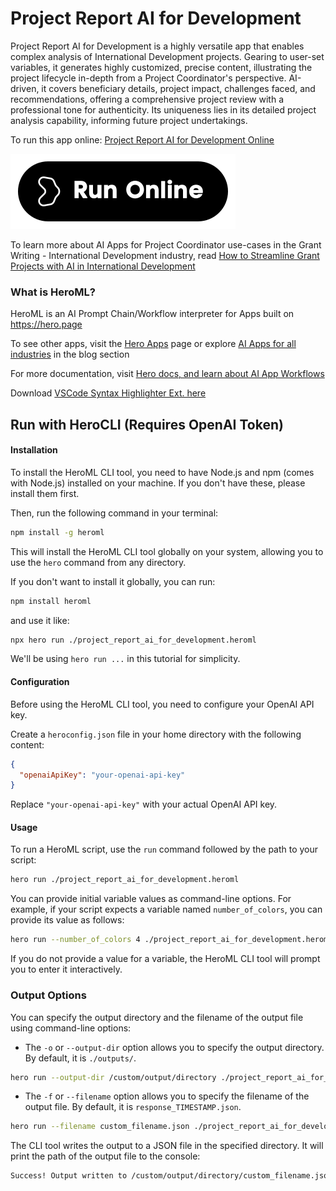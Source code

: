 # Project Report AI for Development

Project Report AI for Development is a highly versatile app that enables complex analysis of International Development projects. Gearing to user-set variables, it generates highly customized, precise content, illustrating the project lifecycle in-depth from a Project Coordinator's perspective. AI-driven, it covers beneficiary details, project impact, challenges faced, and recommendations, offering a comprehensive project review with a professional tone for authenticity. Its uniqueness lies in its detailed project analysis capability, informing future project undertakings.

To run this app online: [Project Report AI for Development Online](https://hero.page/app/project-report-ai-for-development-comprehensive-ai-project-analysis/VjSvVwqKQMG9Y4bNBpun)

[![Run Project Report AI for Development Online](/assets/run.svg)](https://hero.page/app/project-report-ai-for-development-comprehensive-ai-project-analysis/VjSvVwqKQMG9Y4bNBpun)

To learn more about AI Apps for Project Coordinator use-cases in the Grant Writing - International Development industry, read [How to Streamline Grant Projects with AI in International Development](https://hero.page/blog/ai/grant-writing-international-development/how-to-streamline-grant-projects-with-ai-in-international-development/170922)

### What is HeroML?
HeroML is an AI Prompt Chain/Workflow interpreter for Apps built on https://hero.page 

To see other apps, visit the [Hero Apps](https://hero.page/apps) page or explore [AI Apps for all industries](https://hero.page/blog) in the blog section

For more documentation, visit [Hero docs, and learn about AI App Workflows](https://hero.page/tutorials/introduction-to-heroml)

Download [VSCode Syntax Highlighter Ext. here](https://marketplace.visualstudio.com/items?itemName=hero-page.heroml)

## Run with HeroCLI (Requires OpenAI Token)

#### Installation

To install the HeroML CLI tool, you need to have Node.js and npm (comes with Node.js) installed on your machine. If you don't have these, please install them first. 

Then, run the following command in your terminal:

```bash
npm install -g heroml
```

This will install the HeroML CLI tool globally on your system, allowing you to use the `hero` command from any directory.

If you don't want to install it globally, you can run:

```bash
npm install heroml
```

and use it like:

```bash
npx hero run ./project_report_ai_for_development.heroml
```

We'll be using `hero run ...` in this tutorial for simplicity.

#### Configuration

Before using the HeroML CLI tool, you need to configure your OpenAI API key. 

Create a `heroconfig.json` file in your home directory with the following content:

```json
{
  "openaiApiKey": "your-openai-api-key"
}
```

Replace `"your-openai-api-key"` with your actual OpenAI API key.

#### Usage

To run a HeroML script, use the `run` command followed by the path to your script:

```bash
hero run ./project_report_ai_for_development.heroml
```

You can provide initial variable values as command-line options. For example, if your script expects a variable named `number_of_colors`, you can provide its value as follows:

```bash
hero run --number_of_colors 4 ./project_report_ai_for_development.heroml
```

If you do not provide a value for a variable, the HeroML CLI tool will prompt you to enter it interactively.

### Output Options

You can specify the output directory and the filename of the output file using command-line options:

- The `-o` or `--output-dir` option allows you to specify the output directory. By default, it is `./outputs/`.

```bash
hero run --output-dir /custom/output/directory ./project_report_ai_for_development.heroml
```

- The `-f` or `--filename` option allows you to specify the filename of the output file. By default, it is `response_TIMESTAMP.json`.

```bash
hero run --filename custom_filename.json ./project_report_ai_for_development.heroml
```

The CLI tool writes the output to a JSON file in the specified directory. It will print the path of the output file to the console:

```bash
Success! Output written to /custom/output/directory/custom_filename.json
```

